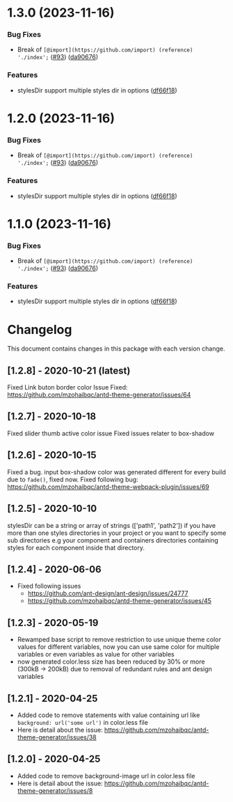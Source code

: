 

# 1.3.0 (2023-11-16)


### Bug Fixes

* Break of `[@import](https://github.com/import) (reference) './index';` ([#93](https://github.com/mangwu/antd-theme-generator-fit5/issues/93)) ([da90676](https://github.com/mangwu/antd-theme-generator-fit5/commit/da90676ac09794d93e6ab51e587434ea91075337))


### Features

* stylesDir support multiple styles dir in options ([df66f18](https://github.com/mangwu/antd-theme-generator-fit5/commit/df66f18696fc5e910ba7766bfae9b88642704ae9))

# 1.2.0 (2023-11-16)


### Bug Fixes

* Break of `[@import](https://github.com/import) (reference) './index';` ([#93](https://github.com/mangwu/antd-theme-generator-fit5/issues/93)) ([da90676](https://github.com/mangwu/antd-theme-generator-fit5/commit/da90676ac09794d93e6ab51e587434ea91075337))


### Features

* stylesDir support multiple styles dir in options ([df66f18](https://github.com/mangwu/antd-theme-generator-fit5/commit/df66f18696fc5e910ba7766bfae9b88642704ae9))

# 1.1.0 (2023-11-16)


### Bug Fixes

* Break of `[@import](https://github.com/import) (reference) './index';` ([#93](https://github.com/mangwu/antd-theme-generator-fit5/issues/93)) ([da90676](https://github.com/mangwu/antd-theme-generator-fit5/commit/da90676ac09794d93e6ab51e587434ea91075337))


### Features

* stylesDir support multiple styles dir in options ([df66f18](https://github.com/mangwu/antd-theme-generator-fit5/commit/df66f18696fc5e910ba7766bfae9b88642704ae9))

# Changelog
This document contains changes in this package with each version change.
## [1.2.8] - 2020-10-21 (latest)
Fixed Link buton border color
Issue Fixed: https://github.com/mzohaibqc/antd-theme-generator/issues/64
## [1.2.7] - 2020-10-18
Fixed slider thumb active color issue
Fixed issues relater to box-shadow
## [1.2.6] - 2020-10-15
Fixed a bug. input box-shadow color was generated different for every build due to `fade()`, fixed now.
Fixed following bug:
https://github.com/mzohaibqc/antd-theme-webpack-plugin/issues/69
## [1.2.5] - 2020-10-10
stylesDir can be a string or array of strings (['path1', 'path2']) if you have more than one styles directories in your project or you want to specify some sub directories e.g your component and containers directories containing styles for each component inside that directory.
## [1.2.4] - 2020-06-06
- Fixed following issues
    - https://github.com/ant-design/ant-design/issues/24777
    - https://github.com/mzohaibqc/antd-theme-generator/issues/45
## [1.2.3] - 2020-05-19
- Rewamped base script to remove restriction to use unique theme color values for different variables, now you can use same color for multiple variables or even 
 variables as value for other variables
- now generated color.less size has been reduced by 30% or more (300kB -> 200kB) due to removal of redundant rules and ant design variables


## [1.2.1] - 2020-04-25
- Added code to remove statements with value containing url like `background: url('some url')`  in color.less file
- Here is detail about the issue: https://github.com/mzohaibqc/antd-theme-generator/issues/38

## [1.2.0] - 2020-04-25
- Added code to remove background-image url in color.less file
- Here is detail about the issue: https://github.com/mzohaibqc/antd-theme-generator/issues/8
